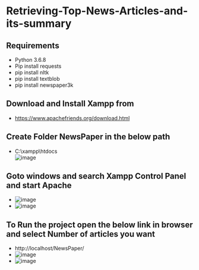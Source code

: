# Retrieving-Top-News-Articles-and-its-summary

## Requirements
- Python 3.6.8
- Pip install requests
- pip install nltk
- pip install textblob
- pip install newspaper3k

## Download and Install Xampp from 
- https://www.apachefriends.org/download.html

## Create Folder NewsPaper in the below path
- C:\xampp\htdocs\
![image](https://user-images.githubusercontent.com/65524886/207133852-08b24de4-5e6a-4d5c-b650-120d88bbab34.png)

## Goto windows and search Xampp Control Panel and start Apache 

- ![image](https://user-images.githubusercontent.com/65524886/207134266-6aac16f2-db45-4a17-bddf-1c426619e3fe.png)
- ![image](https://user-images.githubusercontent.com/65524886/207134336-707266cc-43c0-4484-8bc9-46e9bbf2ec7a.png)

## To Run the project open the below link in browser and select Number of articles you want

- http://localhost/NewsPaper/
- ![image](https://user-images.githubusercontent.com/65524886/207134766-a13ed787-7c63-4c36-9696-b15c92ecc5b2.png)
- ![image](https://user-images.githubusercontent.com/65524886/207134976-86c2ec76-0ed4-49f1-beff-1e20f46888d1.png)


